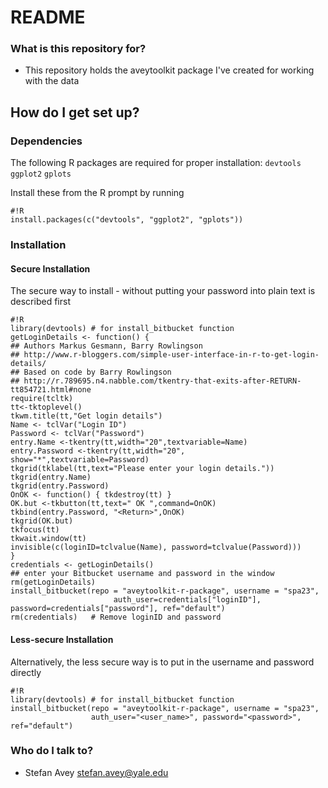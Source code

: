 # README #

### What is this repository for? ###

* This repository holds the aveytoolkit package I've created for working with the data

## How do I get set up? ##

### Dependencies ###

The following R packages are required for proper installation: `devtools` `ggplot2` `gplots`

Install these from the R prompt by running
```
#!R
install.packages(c("devtools", "ggplot2", "gplots"))
```

### Installation ###

#### Secure Installation ###
The secure way to install - without putting your password into plain text is described first

```
#!R
library(devtools) # for install_bitbucket function
getLoginDetails <- function() {
## Authors Markus Gesmann, Barry Rowlingson
## http://www.r-bloggers.com/simple-user-interface-in-r-to-get-login-details/
## Based on code by Barry Rowlingson
## http://r.789695.n4.nabble.com/tkentry-that-exits-after-RETURN-tt854721.html#none
require(tcltk)
tt<-tktoplevel()
tkwm.title(tt,"Get login details")
Name <- tclVar("Login ID")
Password <- tclVar("Password")
entry.Name <-tkentry(tt,width="20",textvariable=Name)
entry.Password <-tkentry(tt,width="20", show="*",textvariable=Password)
tkgrid(tklabel(tt,text="Please enter your login details."))
tkgrid(entry.Name)
tkgrid(entry.Password)
OnOK <- function() { tkdestroy(tt) }
OK.but <-tkbutton(tt,text=" OK ",command=OnOK)
tkbind(entry.Password, "<Return>",OnOK)
tkgrid(OK.but)
tkfocus(tt)
tkwait.window(tt)
invisible(c(loginID=tclvalue(Name), password=tclvalue(Password)))
}
credentials <- getLoginDetails()
## enter your Bitbucket username and password in the window
rm(getLoginDetails)
install_bitbucket(repo = "aveytoolkit-r-package", username = "spa23",
                       auth_user=credentials["loginID"], password=credentials["password"], ref="default")
rm(credentials)   # Remove loginID and password
```

#### Less-secure Installation ####
Alternatively, the less secure way is to put in the username and password directly

```
#!R
library(devtools) # for install_bitbucket function
install_bitbucket(repo = "aveytoolkit-r-package", username = "spa23", 
                  auth_user="<user_name>", password="<password>", ref="default")
```

### Who do I talk to? ###

* Stefan Avey <stefan.avey@yale.edu>